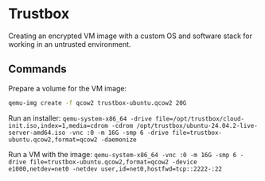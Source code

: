 # Trustbox

Creating an encrypted VM image with a custom OS and software stack for working in an untrusted environment.

## Commands

Prepare a volume for the VM image:

```bash
qemu-img create -f qcow2 trustbox-ubuntu.qcow2 20G
```

Run an installer: `qemu-system-x86_64 -drive file=/opt/trustbox/cloud-init.iso,index=1,media=cdrom -cdrom /opt/trustbox/ubuntu-24.04.2-live-server-amd64.iso -vnc :0 -m 16G -smp 6 -drive file=trustbox-ubuntu.qcow2,format=qcow2 -daemonize`

Run a VM with the image: `qemu-system-x86_64 -vnc :0 -m 16G -smp 6 -drive file=trustbox-ubuntu.qcow2,format=qcow2 -device e1000,netdev=net0 -netdev user,id=net0,hostfwd=tcp::2222-:22`
